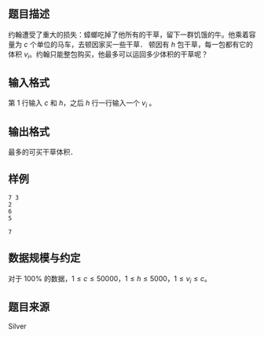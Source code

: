 ## 题目描述

约翰遭受了重大的损失：蟑螂吃掉了他所有的干草，留下一群饥饿的牛。他乘着容量为 $c$ 个单位的马车，去顿因家买一些干草． 顿因有 $h$ 包干草，每一包都有它的体积 $v_i$。约翰只能整包购买，他最多可以运回多少体积的干草呢？

## 输入格式

第 $1$ 行输入 $c$ 和 $h$，之后 $h$ 行一行输入一个 $v_{i}$ 。

## 输出格式

最多的可买干草体积．

## 样例

```input1
7 3
2
6
5
```

```output1
7
```



## 数据规模与约定

对于 $100\%$ 的数据，$1 \leq c \leq 50000$，$1 \leq h \leq 5000$，$1 \leq v_{i} \leq c$。

## 题目来源

Silver